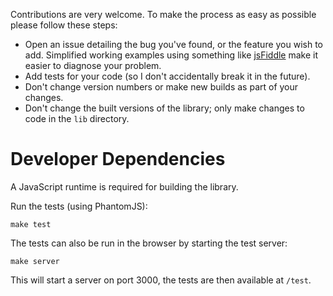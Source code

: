 Contributions are very welcome. To make the process as easy as possible please follow these steps:

- Open an issue detailing the bug you've found, or the feature you wish to add. Simplified working examples using something like [jsFiddle](http://jsfiddle.net) make it easier to diagnose your problem.
- Add tests for your code (so I don't accidentally break it in the future).
- Don't change version numbers or make new builds as part of your changes.
- Don't change the built versions of the library; only make changes to code in the `lib` directory.

# Developer Dependencies

A JavaScript runtime is required for building the library.

Run the tests (using PhantomJS):

    make test

The tests can also be run in the browser by starting the test server:

    make server

This will start a server on port 3000, the tests are then available at `/test`.
